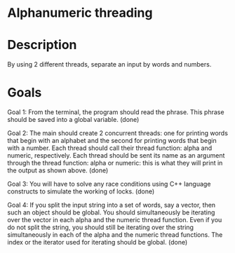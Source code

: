 # Alphanumeric threading

# Description
By using 2 different threads, separate an input by words and numbers.

# Goals

Goal 1: From the terminal, the program should read the phrase. This phrase should be saved into a global variable. (done)

Goal 2: The main should create 2 concurrent threads: one for printing words that begin with an alphabet and the second for printing words that begin with a number. Each thread should call their thread function: alpha and numeric, respectively. Each thread should be sent its name as an argument through the thread function: alpha or numeric: this is what they will print in the output as shown above. (done)

Goal 3: You will have to solve any race conditions using C++ language constructs to simulate the working of locks. (done)

Goal 4: If you split the input string into a set of words, say a vector, then such an object should be global. You should simultaneously be iterating over the vector in each alpha and the numeric thread function. Even if you do not split the string, you should still be iterating over the string simultaneously in each of the alpha and the numeric thread functions. The index or the iterator used for iterating should be global. (done)
